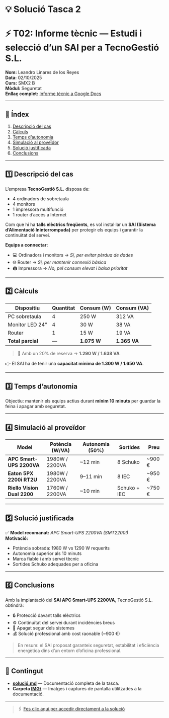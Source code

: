 # 💡 Solució Tasca 2

# ⚡ T02: Informe tècnic — Estudi i selecció d’un SAI per a TecnoGestió S.L.

**Nom:** Leandro Linares de los Reyes  
**Data:** 02/10/2025  
**Curs:** SMX2 B  
**Mòdul:** Seguretat  
**Enllaç complet:** [Informe tècnic a Google Docs](https://docs.google.com/document/d/17Y95xV2tYxh0UTtLyEXzIkPZsqqKKUPNeSlX8CMuJZQ/edit?usp=sharing)

---

## 📑 Índex
1. [Descripció del cas](#1-descripció-del-cas)  
2. [Càlculs](#2-càlculs)  
3. [Temps d’autonomia](#3-temps-dautonomia)  
4. [Simulació al proveïdor](#4-simulació-al-proveïdor)  
5. [Solució justificada](#5-solució-justificada)  
6. [Conclusions](#6-conclusions)

---

## 1️⃣ Descripció del cas

L’empresa **TecnoGestió S.L.** disposa de:
- 4 ordinadors de sobretaula  
- 4 monitors  
- 1 impressora multifunció  
- 1 router d’accés a Internet  

Com que hi ha **talls elèctrics freqüents**, es vol instal·lar un **SAI (Sistema d’Alimentació Ininterrompuda)** per protegir els equips i garantir la continuïtat del servei.

**Equips a connectar:**
- 💻 Ordinadors i monitors → *Sí, per evitar pèrdua de dades*  
- 🌐 Router → *Sí, per mantenir connexió bàsica*  
- 🖨️ Impressora → *No, pel consum elevat i baixa prioritat*

---

## 2️⃣ Càlculs

| Dispositiu | Quantitat | Consum (W) | Consum (VA) |
|-------------|------------|-------------|--------------|
| PC sobretaula | 4 | 250 W | 312 VA |
| Monitor LED 24” | 4 | 30 W | 38 VA |
| Router | 1 | 15 W | 19 VA |
| **Total parcial** | — | **1.075 W** | **1.365 VA** |

> 🔹 Amb un 20% de reserva → **1.290 W / 1.638 VA**

👉 El SAI ha de tenir una **capacitat mínima de 1.300 W / 1.650 VA**.

---

## 3️⃣ Temps d’autonomia

Objectiu: mantenir els equips actius durant **mínim 10 minuts** per guardar la feina i apagar amb seguretat.

---

## 4️⃣ Simulació al proveïdor

| Model | Potència (W/VA) | Autonomia (50%) | Sortides | Preu |
|--------|------------------|------------------|-----------|-------|
| **APC Smart-UPS 2200VA** | 1980W / 2200VA | ~12 min | 8 Schuko | ~900 € |
| **Eaton 5PX 2200i RT2U** | 1980W / 2200VA | 9–11 min | 8 IEC | ~950 € |
| **Riello Vision Dual 2200** | 1760W / 2200VA | ~10 min | Schuko + IEC | ~750 € |

---

## 5️⃣ Solució justificada

✅ **Model recomanat:** *APC Smart-UPS 2200VA (SMT2200I)*  
**Motivació:**
- Potència sobrada: 1980 W vs 1290 W requerits  
- Autonomia superior als 10 minuts  
- Marca fiable i amb servei tècnic  
- Sortides Schuko adequades per a oficina  

---

## 6️⃣ Conclusions

Amb la implantació del **SAI APC Smart-UPS 2200VA**, TecnoGestió S.L. obtindrà:

- 🔒 Protecció davant talls elèctrics  
- ⚙️ Continuïtat del servei durant incidències breus  
- 💾 Apagat segur dels sistemes  
- 💰 Solució professional amb cost raonable (~900 €)

> En resum: el SAI proposat garanteix seguretat, estabilitat i eficiència energètica dins d’un entorn d’oficina professional.

---

## 📄 Contingut

- **[solució.md](./solució.md)** — Documentació completa de la tasca.
- **Carpeta [IMG/](./IMG/)** — Imatges i captures de pantalla utilitzades a la documentació.

---

> 🖇️ [Fes clic aquí per accedir directament a la solució](./solució.md)


